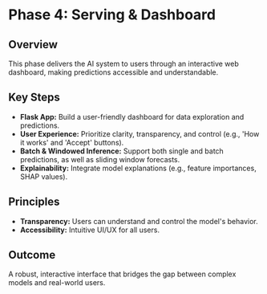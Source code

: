 # Phase 4: Serving & Dashboard

## Overview

This phase delivers the AI system to users through an interactive web dashboard, making predictions accessible and understandable.

## Key Steps

- **Flask App:** Build a user-friendly dashboard for data exploration and predictions.
- **User Experience:** Prioritize clarity, transparency, and control (e.g., 'How it works' and 'Accept' buttons).
- **Batch & Windowed Inference:** Support both single and batch predictions, as well as sliding window forecasts.
- **Explainability:** Integrate model explanations (e.g., feature importances, SHAP values).

## Principles

- **Transparency:** Users can understand and control the model's behavior.
- **Accessibility:** Intuitive UI/UX for all users.

## Outcome

A robust, interactive interface that bridges the gap between complex models and real-world users.
